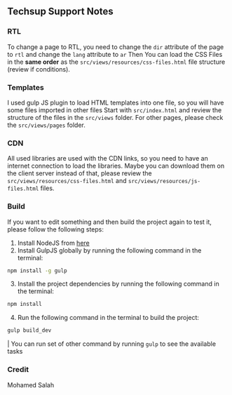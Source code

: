 ## Techsup Support Notes

### RTL
To change a page to RTL, you need to change the `dir` attribute of the page to `rtl` and change the `lang` attribute to `ar`
Then You can load the CSS Files in the **same order** as the `src/views/resources/css-files.html` file structure (review if conditions).

### Templates 
I used gulp JS plugin to load HTML templates into one file, so you will have some files imported in other files
Start with `src/index.html` and review the structure of the files in the `src/views` folder.
For other pages, please check the `src/views/pages` folder.

### CDN 
All used libraries are used with the CDN links, so you need to have an internet connection to load the libraries.
Maybe you can download them on the client server instead of that, please review the `src/views/resources/css-files.html` and `src/views/resources/js-files.html` files.

### Build
If you want to edit something and then build the project again to test it, please follow the following steps:
1. Install NodeJS from [here](https://nodejs.org/en/download/)
2. Install GulpJS globally by running the following command in the terminal:
```bash
npm install -g gulp
```
3. Install the project dependencies by running the following command in the terminal:
```bash
npm install
```
4. Run the following command in the terminal to build the project:
```bash
gulp build_dev
```

| You can run set of other command by running `gulp` to see the available tasks

### Credit
Mohamed Salah
